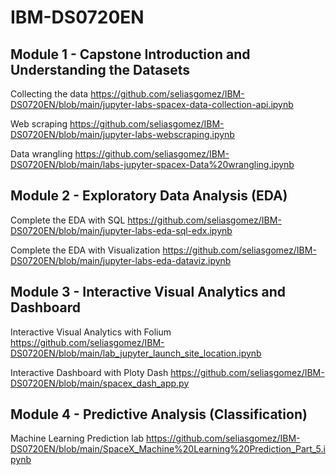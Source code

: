 # IBM-DS0720EN

## Module 1 - Capstone Introduction and Understanding the Datasets

Collecting the data https://github.com/seliasgomez/IBM-DS0720EN/blob/main/jupyter-labs-spacex-data-collection-api.ipynb

Web scraping https://github.com/seliasgomez/IBM-DS0720EN/blob/main/jupyter-labs-webscraping.ipynb

Data wrangling https://github.com/seliasgomez/IBM-DS0720EN/blob/main/labs-jupyter-spacex-Data%20wrangling.ipynb 

## Module 2 - Exploratory Data Analysis (EDA)

Complete the EDA with SQL https://github.com/seliasgomez/IBM-DS0720EN/blob/main/jupyter-labs-eda-sql-edx.ipynb

Complete the EDA with Visualization https://github.com/seliasgomez/IBM-DS0720EN/blob/main/jupyter-labs-eda-dataviz.ipynb

## Module 3 - Interactive Visual Analytics and Dashboard

Interactive Visual Analytics with Folium https://github.com/seliasgomez/IBM-DS0720EN/blob/main/lab_jupyter_launch_site_location.ipynb

Interactive Dashboard with Ploty Dash https://github.com/seliasgomez/IBM-DS0720EN/blob/main/spacex_dash_app.py

## Module 4 - Predictive Analysis (Classification)

Machine Learning Prediction lab https://github.com/seliasgomez/IBM-DS0720EN/blob/main/SpaceX_Machine%20Learning%20Prediction_Part_5.ipynb
